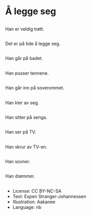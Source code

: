 # Å legge seg

##
Han er veldig trøtt.

##
Det er på tide å legge seg.

##
Han går på badet.

##
Han pusser tennene.

##
Han går inn på soverommet.

##
Han kler av seg.

##
Han sitter på senga.

##
Han ser på TV.

##
Han skrur av TV-en.

##
Han sovner.

##
Han drømmer.

##
* License: CC BY-NC-SA
* Text: Espen Stranger-Johannessen
* Illustration: Aakanee
* Language: nb
